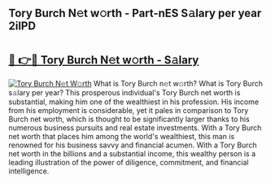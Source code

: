 ## Tory Burch N𝚎t w𝚘rth - Part-nES S𝚊lary per year 2ilPD

# <h2><a href="http://gc1gnr.nevu.top/?p=Tory+Burch">🔗 👉🔴 Tory Burch N𝚎t w𝚘rth - S𝚊lary</a></h2>

[![Tory Burch N𝚎t W𝚘rth](https://i.imgur.com/Oavwk0R.jpeg)](http://gc1gnr.nevu.top/?p=Tory+Burch)
What is Tory Burch n𝚎t w𝚘rth? What is Tory Burch s𝚊lary per year?
This prosperous individual's Tory Burch net worth is substantial, making him one of the wealthiest in his profession. His income from his employment is considerable, yet it pales in comparison to Tory Burch net worth, which is thought to be significantly larger thanks to his numerous business pursuits and real estate investments. With a Tory Burch net worth that places him among the world's wealthiest, this man is renowned for his business savvy and financial acumen. With a Tory Burch net worth in the billions and a substantial income, this wealthy person is a leading illustration of the power of diligence, commitment, and financial intelligence.
